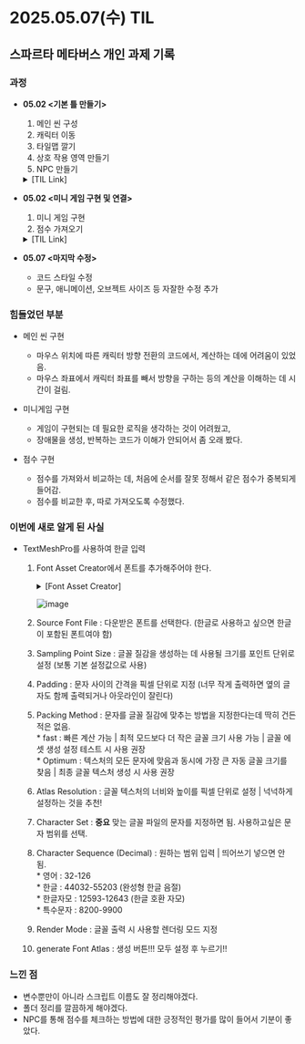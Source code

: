 # 2025.05.07(수) TIL

## 스파르타 메타버스 개인 과제 기록

### 과정

  * __05.02 <기본 틀 만들기>__
    1. 메인 씬 구성 <br>
    2. 캐릭터 이동 <br>
    3. 타일맵 깔기 <br>
    4. 상호 작용 영역 만들기 <br>
    5. NPC 만들기 <br>  
    <details>
      <summary>[TIL Link]</summary>
      https://github.com/miju99/Study/blob/main/TIL/25.05.01.md
    </details>

  * __05.02 <미니 게임 구현 및 연결>__
    1. 미니 게임 구현 <br>
    2. 점수 가져오기 <br>
    <details>
      <summary>[TIL Link]</summary>
      https://github.com/miju99/Study/blob/main/TIL/25.05.02.md
    </details>
    
  * __05.07 <마지막 수정>__
    - 코드 스타일 수정
    - 문구, 애니메이션, 오브젝트 사이즈 등 자잘한 수정 추가

### 힘들었던 부분
  - 메인 씬 구현
    - 마우스 위치에 따른 캐릭터 방향 전환의 코드에서, 계산하는 데에 어려움이 있었음.
    - 마우스 좌표에서 캐릭터 좌표를 빼서 방향을 구하는 등의 계산을 이해하는 데 시간이 걸림.
    
  - 미니게임 구현
    - 게임이 구현되는 데 필요한 로직을 생각하는 것이 어려웠고,
    - 장애물을 생성, 반복하는 코드가 이해가 안되어서 좀 오래 봤다.

  - 점수 구현
    - 점수를 가져와서 비교하는 데, 처음에 순서를 잘못 정해서 같은 점수가 중복되게 들어감.
    - 점수를 비교한 후, 따로 가져오도록 수정했다.

### 이번에 새로 알게 된 사실
- TextMeshPro를 사용하여 한글 입력
  1. Font Asset Creator에서 폰트를 추가해주어야 한다.
     <details>
       <summary>[Font Asset Creator]</summary>
       
       ![image](https://github.com/user-attachments/assets/df08335a-f0de-4bb5-91c9-9559093c98b6)

     </details>

     ![image](https://github.com/user-attachments/assets/94e513e2-d3cd-4477-9db9-60b85418bbff)
    1. Source Font File : 다운받은 폰트를 선택한다. (한글로 사용하고 싶으면 한글이 포함된 폰트여야 함)
    2. Sampling Point Size : 글꼴 질감을 생성하는 데 사용될 크기를 포인트 단위로 설정 (보통 기본 설정값으로 사용)
    3. Padding : 문자 사이의 간격을 픽셀 단위로 지정 (너무 작게 출력하면 옆의 글자도 함께 출력되거나 아웃라인이 잘린다)
    4. Packing Method : 문자를 글꼴 질감에 맞추는 방법을 지정한다는데 딱히 건든 적은 없음.   
      * fast : 빠른 계산 가능 | 최적 모드보다 더 작은 글꼴 크기 사용 가능 | 글꼴 에셋 생성 설정 테스트 시 사용 권장   
      * Optimum : 텍스처의 모든 문자에 맞음과 동시에 가장 큰 자동 글꼴 크기를 찾음 | 최종 글꼴 텍스처 생성 시 사용 권장
    5. Atlas Resolution : 글꼴 텍스처의 너비와 높이를 픽셀 단위로 설정 | 넉넉하게 설정하는 것을 추천!
    6. Character Set : __중요__ 맞는 글꼴 파일의 문자를 지정하면 됨. 사용하고싶은 문자 범위를 선택.
    7. Character Sequence (Decimal) : 원하는 범위 입력 | 띄어쓰기 넣으면 안 됨.   
      * 영어 : 32-126   
      * 한글 : 44032-55203 (완성형 한글 음절)   
      * 한글자모 : 12593-12643 (한글 호환 자모)   
      * 특수문자 : 8200-9900
    9. Render Mode : 글꼴 출력 시 사용할 렌더링 모드 지정
    10. generate Font Atlas : 생성 버튼!!! 모두 설정 후 누르기!!
 

### 느낀 점
- 변수뿐만이 아니라 스크립트 이름도 잘 정리해야겠다.
- 폴더 정리를 깔끔하게 해야겠다.
- NPC를 통해 점수를 체크하는 방법에 대한 긍정적인 평가를 많이 들어서 기분이 좋았다.
